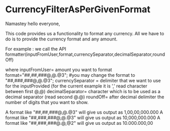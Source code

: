 # CurrencyFilterAsPerGivenFormat

Namastey hello everyone,

This code provides us a functionality to format any currency.
All we have to do is to provide the currency format and any amount.

For example :
 we call the API 
formatter(inputFromUser,format,currencySeparator,decimalSeparator,roundOff)

where inputFromUser= amount you want to format
      format="##,##,###@,@.@3"; #you may change the format to "##,###,###@,@.@3";
      currencySeparator = delimiter that we want to use for the inputProvided (for the current example it is ',' read character between           first @,@)
      decimalSeparator= character which is to be used as a decimal separator (read second @.@)
      roundOff=  after decimal delimiter the number of digits that you want to show.
      
A format like "##,##,###@,@.@3" will give us output as 1,00,00,000.000
A format like "##,###,###@,@.@3" will give us output as 10,000,000.000
A format like "##,###,###@.@,@2" will give us output as 10.000.000,00



